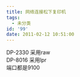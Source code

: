 ```yaml
---
title: 网络连接松下复印机
tags:
  - 未分类
id: '99'
date: 2011-02-12 10:51:00
---
```


DP-2330 采用raw  
DP-8016 采用lpr  
端口都是9100